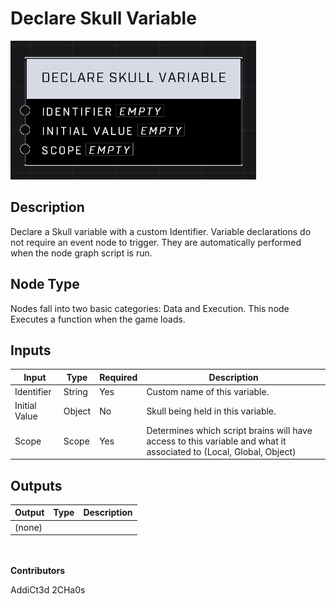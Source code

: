 # Declare Skull Variable
![](../../../.gitbook/assets/declare-skull-variable.png)
## Description
Declare a Skull variable with a custom Identifier. Variable declarations do not require an event node to trigger. They are automatically performed when the node graph script is run.

## Node Type
Nodes fall into two basic categories: Data and Execution. This node Executes a function when the game loads.

## Inputs
| Input | Type | Required | Description |
|------------------|------------------|----------|--------------------------------------------------------------|
| Identifier | String | Yes | Custom name of this variable. |
| Initial Value | Object | No | Skull being held in this variable. |
| Scope | Scope | Yes | Determines which script brains will have access to this variable and what it associated to (Local, Global, Object) |

## Outputs
| Output | Type | Description |
|------------------|------------------|--------------------------------------------------------------|
| (none) | | |

\
\
**Contributors**

AddiCt3d 2CHa0s